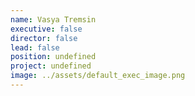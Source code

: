 ```yaml
---
name: Vasya Tremsin
executive: false
director: false
lead: false
position: undefined
project: undefined
image: ../assets/default_exec_image.png
---
```

